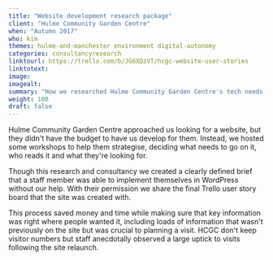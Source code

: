 ```yaml
---
title: "Website development research package"
client: "Hulme Community Garden Centre"
when: "Autumn 2017"
who: kim
themes: hulme-and-manchester environment digital-autonomy
categories: consultancyresearch
linktourl: https://trello.com/b/JG6XDzVT/hcgc-website-user-stories
linktotext:
image:
imagealt:
summary: "How we researched Hulme Community Garden Centre's tech needs, and provided them with a package of information and user stories which set them up to develop their perfect website."
weight: 100
draft: false
---
```


Hulme Community Garden Centre approached us looking for a website, but they didn't have the budget to have us develop  for them. Instead, we hosted some workshops to help them strategise, deciding what needs to go on it, who reads it and what they're looking for. 

Though this research and consultancy we created a clearly defined brief that a staff member was able to implement themselves in WordPress without our help. With their permission we share the final Trello user story board that the site was created with.

This process saved money and time while making sure that key information was right where people wanted it, including loads of information that wasn't previously on the site but was crucial to planning a visit. HCGC don't keep visitor numbers but staff anecdotally observed a large uptick to visits following the site relaunch.
